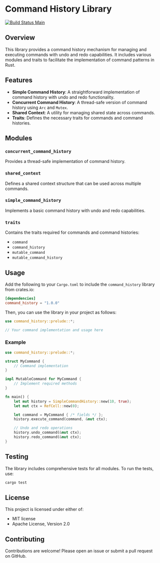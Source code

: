 # Command History Library

[![Build Status Main](https://img.shields.io/github/actions/workflow/status/Psychloor/command_history/rust.yml?branch=main)](https://github.com/Psychloor/command_history/actions)

## Overview

This library provides a command history mechanism for managing and executing commands with undo and redo capabilities. It includes various modules and traits to facilitate the
implementation of command patterns in Rust.

## Features

- **Simple Command History**: A straightforward implementation of command history with undo and redo functionality.
- **Concurrent Command History**: A thread-safe version of command history using `Arc` and `Mutex`.
- **Shared Context**: A utility for managing shared state across commands.
- **Traits**: Defines the necessary traits for commands and command histories.

## Modules

### `concurrent_command_history`

Provides a thread-safe implementation of command history.

### `shared_context`

Defines a shared context structure that can be used across multiple commands.

### `simple_command_history`

Implements a basic command history with undo and redo capabilities.

### `traits`

Contains the traits required for commands and command histories:

- `command`
- `command_history`
- `mutable_command`
- `mutable_command_history`

## Usage

Add the following to your `Cargo.toml` to include the `command_history` library from crates.io:

```toml
[dependencies]
command_history = "1.0.0"
```

Then, you can use the library in your project as follows:

```rust
use command_history::prelude::*;

// Your command implementation and usage here
```

### Example

```rust
use command_history::prelude::*;

struct MyCommand {
	// Command implementation
}

impl MutableCommand for MyCommand {
	// Implement required methods
}

fn main() {
	let mut history = SimpleCommandHistory::new(10, true);
	let mut ctx = RefCell::new(0);

	let command = MyCommand { /* fields */ };
	history.execute_command(command, &mut ctx);

	// Undo and redo operations
	history.undo_command(&mut ctx);
	history.redo_command(&mut ctx);
}
```

## Testing

The library includes comprehensive tests for all modules. To run the tests, use:

```sh
cargo test
```

## License

This project is licensed under either of:

- MIT license
- Apache License, Version 2.0

## Contributing

Contributions are welcome! Please open an issue or submit a pull request on GitHub.
